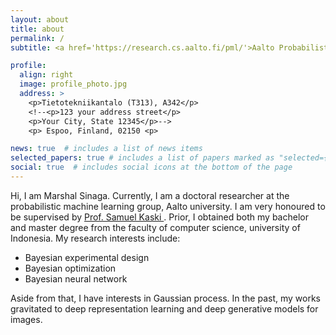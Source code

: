 ```yaml
---
layout: about
title: about
permalink: /
subtitle: <a href='https://research.cs.aalto.fi/pml/'>Aalto Probabilistic Machine Learning group</a>

profile:
  align: right
  image: profile_photo.jpg
  address: >
    <p>Tietotekniikantalo (T313), A342</p>
    <!--<p>123 your address street</p>
    <p>Your City, State 12345</p>-->
    <p> Espoo, Finland, 02150 <p>

news: true  # includes a list of news items
selected_papers: true # includes a list of papers marked as "selected={true}"
social: true  # includes social icons at the bottom of the page
---
```


Hi, I am Marshal Sinaga. Currently, I am a doctoral researcher at the probabilistic machine learning group, Aalto university. I am very honoured to be supervised by <a href='https://people.aalto.fi/samuel.kaski'> Prof. Samuel Kaski </a>. Prior, I obtained both my bachelor and master degree from the faculty of computer science, university of Indonesia. My research interests include:

- Bayesian experimental design
- Bayesian optimization
- Bayesian neural network

Aside from that, I have interests in Gaussian process. In the past, my works gravitated to deep representation learning and deep generative models for images.

<!--[Curiculum Vitae](https://www.dropbox.com/home?preview=CV+latex.pdf)-->

